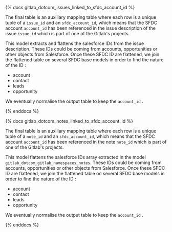{% docs gitlab_dotcom_issues_linked_to_sfdc_account_id %}

The final table is an auxiliary mapping table where each row is a unique tuple of a `issue_id` and an `sfdc_account_id`, which means that the SFDC account `account_id` has been referenced in the issue description of the issue `issue_id` which is part of one of the Gitlab's projects.

This model extracts and flattens the salesforce IDs from the issue description. These IDs could be coming from accounts, opportunities or other objects from Salesforce. Once these SFDC ID are flattened, we join the flattened table on several SFDC base models in order to find the nature of the ID :

* account
* contact
* leads
* opportunity

We eventually normalise the output table to keep the `account_id` .

{% enddocs %}


{% docs gitlab_dotcom_notes_linked_to_sfdc_account_id %}

The final table is an auxiliary mapping table where each row is a unique tuple of a `note_id` and an `sfdc_account_id`, which means that the SFDC account `account_id` has been referenced in the note `note_id` which is part of one of the Gitlab's projects.

This model flattens the salesforce IDs array extracted in the model `gitlab_dotcom_gitlab_namespaces_notes`. These IDs could be coming from accounts, opportunities or other objects from Salesforce. Once these SFDC ID are flattened, we join the flattened table on several SFDC base models in order to find the nature of the ID :

* account
* contact
* leads
* opportunity

We eventually normalise the output table to keep the `account_id` .

{% enddocs %}

